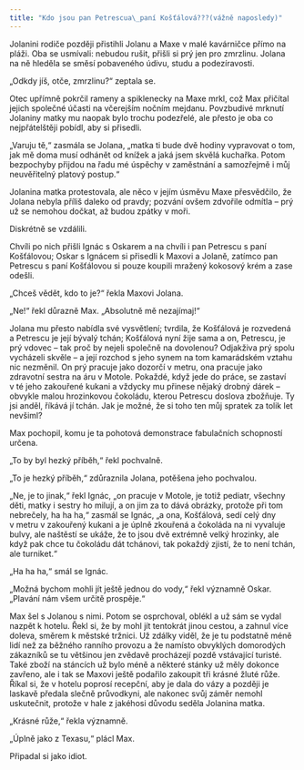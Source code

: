 ```yaml
---
title: "Kdo jsou pan Petrescua\_paní Košťálová???(vážně naposledy)"
---
```


Jolanini rodiče později přistihli Jolanu a Maxe v malé kavárničce přímo na pláži. Oba se usmívali: nebudou rušit, přišli si prý jen pro zmrzlinu. Jolana na ně hleděla se směsí pobaveného údivu, studu a podezíravosti.

  

„Odkdy jíš, otče, zmrzlinu?“ zeptala se.

Otec upřímně pokrčil rameny a spiklenecky na Maxe mrkl, což Max přičítal jejich společné účasti na včerejším nočním mejdanu. Povzbudivé mrknutí Jolaniny matky mu naopak bylo trochu podezřelé, ale přesto je oba co nejpřátelštěji pobídl, aby si přisedli.

„Varuju tě,“ zasmála se Jolana, „matka ti bude dvě hodiny vypravovat o tom, jak mě doma musí odhánět od knížek a jaká jsem skvělá kuchařka. Potom bezpochyby přijdou na řadu mé úspěchy v zaměstnání a samozřejmě i můj neuvěřitelný platový postup.“

Jolanina matka protestovala, ale něco v jejím úsměvu Maxe přesvědčilo, že Jolana nebyla příliš daleko od pravdy; pozvání ovšem zdvořile odmítla – prý už se nemohou dočkat, až budou zpátky v moři.

Diskrétně se vzdálili.

Chvíli po nich přišli Ignác s Oskarem a na chvíli i pan Petrescu s paní Košťálovou; Oskar s Ignácem si přisedli k Maxovi a Jolaně, zatímco pan Petrescu s paní Košťálovou si pouze koupili mražený kokosový krém a zase odešli.

„Chceš vědět, kdo to je?“ řekla Maxovi Jolana.

„Ne!“ řekl důrazně Max. „Absolutně mě nezajímaj!“

Jolana mu přesto nabídla své vysvětlení; tvrdila, že Košťálová je rozvedená a Petrescu je její bývalý tchán; Košťálová nyní žije sama a on, Petrescu, je prý vdovec – tak proč by nejeli společně na dovolenou? Odjakživa prý spolu vycházeli skvěle – a její rozchod s jeho synem na tom kamarádském vztahu nic nezměnil. On prý pracuje jako dozorčí v metru, ona pracuje jako zdravotní sestra na áru v Motole. Pokaždé, když jede do práce, se zastaví v té jeho zakouřené kukani a vždycky mu přinese nějaký drobný dárek – obvykle malou hrozinkovou čokoládu, kterou Petrescu doslova zbožňuje. Ty jsi anděl, říkává jí tchán. Jak je možné, že si toho ten můj spratek za tolik let nevšiml?

Max pochopil, komu je ta pohotová demonstrace fabulačních schopností určena.

„To by byl hezký příběh,“ řekl pochvalně.

„To je hezký příběh,“ zdůraznila Jolana, potěšena jeho pochvalou.

„Ne, je to jinak,“ řekl Ignác, „on pracuje v Motole, je totiž pediatr, všechny děti, matky i sestry ho milují, a on jim za to dává obrázky, protože při tom nebrečely, ha ha ha,“ zasmál se Ignác, „a ona, Košťálová, sedí celý dny v metru v zakouřený kukani a je úplně zkouřená a čokoláda na ni vyvaluje bulvy, ale naštěstí se ukáže, že to jsou dvě extrémně velký hrozinky, ale když pak chce tu čokoládu dát tchánovi, tak pokaždý zjistí, že to není tchán, ale turniket.“

„Ha ha ha,“ smál se Ignác.

„Možná bychom mohli jít ještě jednou do vody,“ řekl významně Oskar. „Plavání nám všem určitě prospěje.“

Max šel s Jolanou s nimi. Potom se osprchoval, oblékl a už sám se vydal nazpět k hotelu. Řekl si, že by mohl jít tentokrát jinou cestou, a zahnul více doleva, směrem k městské tržnici. Už zdálky viděl, že je tu podstatně méně lidí než za běžného ranního provozu a že namísto obvyklých domorodých zákazníků se tu většinou jen zvědavě procházejí pozdě vstávající turisté. Také zboží na stáncích už bylo méně a některé stánky už měly dokonce zavřeno, ale i tak se Maxovi ještě podařilo zakoupit tři krásné žluté růže. Říkal si, že v hotelu poprosí recepční, aby je dala do vázy a později je laskavě předala slečně průvodkyni, ale nakonec svůj záměr nemohl uskutečnit, protože v hale z jakéhosi důvodu seděla Jolanina matka.

„Krásné růže,“ řekla významně.

„Úplně jako z Texasu,“ plácl Max.

Připadal si jako idiot.
